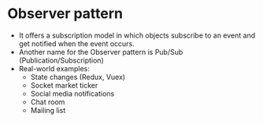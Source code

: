 # Observer pattern

- It offers a subscription model in which objects subscribe to an event and get notified when the event occurs.
- Another name for the Observer pattern is Pub/Sub (Publication/Subscription)
- Real-world examples:
  - State changes (Redux, Vuex)
  - Socket market ticker
  - Social media notifications
  - Chat room
  - Mailing list